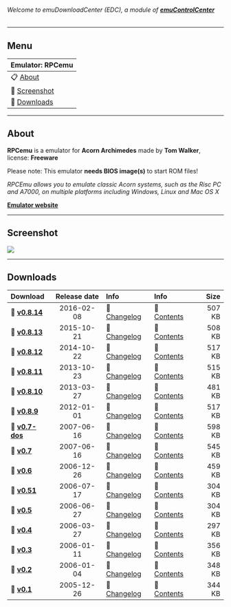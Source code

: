 ###### Welcome to emuDownloadCenter (EDC), a module of [**emuControlCenter**](https://github.com/PhoenixInteractiveNL/emuControlCenter/wiki/)
***
## Menu
| **Emulator: RPCemu** |
|:---------|
| :clipboard: [About](#about) |
| :sunrise: [Screenshot](#screenshot) |
| :floppy_disk: [Downloads](#downloads) |
***
## About
**RPCemu** is a emulator for **Acorn Archimedes** made by **Tom Walker**, license: **Freeware**

Please note: This emulator **needs BIOS image(s)** to start ROM files!

_RPCEmu allows you to emulate classic Acorn systems, such as the Risc PC and A7000, on multiple platforms including Windows, Linux and Mac OS X_

[**Emulator website**](http://www.marutan.net/rpcemu/)
***
## Screenshot
![](https://raw.githubusercontent.com/PhoenixInteractiveNL/emuDownloadCenter/master/hooks/rpcemu/screen.jpg)
***
## Downloads
| Download | Release date  | Info       | Info       | Size       |
|:---------|:-------------:|:-----------|:-----------|-----------:|
| :floppy_disk: [**v0.8.14**](https://github.com/PhoenixInteractiveNL/edc-repo0001/raw/master/rpcemu/0.8.14.7z) | 2016-02-08 | :page_facing_up: [Changelog](https://github.com/PhoenixInteractiveNL/edc-repo0001/blob/master/rpcemu/0.8.14_changelog.txt) | :mag_right: [Contents](https://github.com/PhoenixInteractiveNL/edc-repo0001/blob/master/rpcemu/0.8.14_contents.txt) | 507 KB |
| :floppy_disk: [**v0.8.13**](https://github.com/PhoenixInteractiveNL/edc-repo0001/raw/master/rpcemu/0.8.13.7z) | 2015-10-21 | :page_facing_up: [Changelog](https://github.com/PhoenixInteractiveNL/edc-repo0001/blob/master/rpcemu/0.8.13_changelog.txt) | :mag_right: [Contents](https://github.com/PhoenixInteractiveNL/edc-repo0001/blob/master/rpcemu/0.8.13_contents.txt) | 508 KB |
| :floppy_disk: [**v0.8.12**](https://github.com/PhoenixInteractiveNL/edc-repo0001/raw/master/rpcemu/0.8.12.7z) | 2014-10-22 | :page_facing_up: [Changelog](https://github.com/PhoenixInteractiveNL/edc-repo0001/blob/master/rpcemu/0.8.12_changelog.txt) | :mag_right: [Contents](https://github.com/PhoenixInteractiveNL/edc-repo0001/blob/master/rpcemu/0.8.12_contents.txt) | 517 KB |
| :floppy_disk: [**v0.8.11**](https://github.com/PhoenixInteractiveNL/edc-repo0001/raw/master/rpcemu/0.8.11.7z) | 2013-10-23 | :page_facing_up: [Changelog](https://github.com/PhoenixInteractiveNL/edc-repo0001/blob/master/rpcemu/0.8.11_changelog.txt) | :mag_right: [Contents](https://github.com/PhoenixInteractiveNL/edc-repo0001/blob/master/rpcemu/0.8.11_contents.txt) | 515 KB |
| :floppy_disk: [**v0.8.10**](https://github.com/PhoenixInteractiveNL/edc-repo0001/raw/master/rpcemu/0.8.10.7z) | 2013-03-27 | :page_facing_up: [Changelog](https://github.com/PhoenixInteractiveNL/edc-repo0001/blob/master/rpcemu/0.8.10_changelog.txt) | :mag_right: [Contents](https://github.com/PhoenixInteractiveNL/edc-repo0001/blob/master/rpcemu/0.8.10_contents.txt) | 481 KB |
| :floppy_disk: [**v0.8.9**](https://github.com/PhoenixInteractiveNL/edc-repo0001/raw/master/rpcemu/0.8.9.7z) | 2012-01-01 | :page_facing_up: [Changelog](https://github.com/PhoenixInteractiveNL/edc-repo0001/blob/master/rpcemu/0.8.9_changelog.txt) | :mag_right: [Contents](https://github.com/PhoenixInteractiveNL/edc-repo0001/blob/master/rpcemu/0.8.9_contents.txt) | 517 KB |
| :floppy_disk: [**v0.7-dos**](https://github.com/PhoenixInteractiveNL/edc-repo0001/raw/master/rpcemu/0.7-dos.7z) | 2007-06-16 | :page_facing_up: [Changelog](https://github.com/PhoenixInteractiveNL/edc-repo0001/blob/master/rpcemu/0.7-dos_changelog.txt) | :mag_right: [Contents](https://github.com/PhoenixInteractiveNL/edc-repo0001/blob/master/rpcemu/0.7-dos_contents.txt) | 598 KB |
| :floppy_disk: [**v0.7**](https://github.com/PhoenixInteractiveNL/edc-repo0001/raw/master/rpcemu/0.7.7z) | 2007-06-16 | :page_facing_up: [Changelog](https://github.com/PhoenixInteractiveNL/edc-repo0001/blob/master/rpcemu/0.7_changelog.txt) | :mag_right: [Contents](https://github.com/PhoenixInteractiveNL/edc-repo0001/blob/master/rpcemu/0.7_contents.txt) | 545 KB |
| :floppy_disk: [**v0.6**](https://github.com/PhoenixInteractiveNL/edc-repo0001/raw/master/rpcemu/0.6.7z) | 2006-12-26 | :page_facing_up: [Changelog](https://github.com/PhoenixInteractiveNL/edc-repo0001/blob/master/rpcemu/0.6_changelog.txt) | :mag_right: [Contents](https://github.com/PhoenixInteractiveNL/edc-repo0001/blob/master/rpcemu/0.6_contents.txt) | 459 KB |
| :floppy_disk: [**v0.51**](https://github.com/PhoenixInteractiveNL/edc-repo0001/raw/master/rpcemu/0.51.7z) | 2006-07-17 | :page_facing_up: [Changelog](https://github.com/PhoenixInteractiveNL/edc-repo0001/blob/master/rpcemu/0.51_changelog.txt) | :mag_right: [Contents](https://github.com/PhoenixInteractiveNL/edc-repo0001/blob/master/rpcemu/0.51_contents.txt) | 304 KB |
| :floppy_disk: [**v0.5**](https://github.com/PhoenixInteractiveNL/edc-repo0001/raw/master/rpcemu/0.5.7z) | 2006-06-27 | :page_facing_up: [Changelog](https://github.com/PhoenixInteractiveNL/edc-repo0001/blob/master/rpcemu/0.5_changelog.txt) | :mag_right: [Contents](https://github.com/PhoenixInteractiveNL/edc-repo0001/blob/master/rpcemu/0.5_contents.txt) | 304 KB |
| :floppy_disk: [**v0.4**](https://github.com/PhoenixInteractiveNL/edc-repo0001/raw/master/rpcemu/0.4.7z) | 2006-03-27 | :page_facing_up: [Changelog](https://github.com/PhoenixInteractiveNL/edc-repo0001/blob/master/rpcemu/0.4_changelog.txt) | :mag_right: [Contents](https://github.com/PhoenixInteractiveNL/edc-repo0001/blob/master/rpcemu/0.4_contents.txt) | 297 KB |
| :floppy_disk: [**v0.3**](https://github.com/PhoenixInteractiveNL/edc-repo0001/raw/master/rpcemu/0.3.7z) | 2006-01-11 | :page_facing_up: [Changelog](https://github.com/PhoenixInteractiveNL/edc-repo0001/blob/master/rpcemu/0.3_changelog.txt) | :mag_right: [Contents](https://github.com/PhoenixInteractiveNL/edc-repo0001/blob/master/rpcemu/0.3_contents.txt) | 356 KB |
| :floppy_disk: [**v0.2**](https://github.com/PhoenixInteractiveNL/edc-repo0001/raw/master/rpcemu/0.2.7z) | 2006-01-04 | :page_facing_up: [Changelog](https://github.com/PhoenixInteractiveNL/edc-repo0001/blob/master/rpcemu/0.2_changelog.txt) | :mag_right: [Contents](https://github.com/PhoenixInteractiveNL/edc-repo0001/blob/master/rpcemu/0.2_contents.txt) | 348 KB |
| :floppy_disk: [**v0.1**](https://github.com/PhoenixInteractiveNL/edc-repo0001/raw/master/rpcemu/0.1.7z) | 2005-12-26 | :page_facing_up: [Changelog](https://github.com/PhoenixInteractiveNL/edc-repo0001/blob/master/rpcemu/0.1_changelog.txt) | :mag_right: [Contents](https://github.com/PhoenixInteractiveNL/edc-repo0001/blob/master/rpcemu/0.1_contents.txt) | 344 KB |
